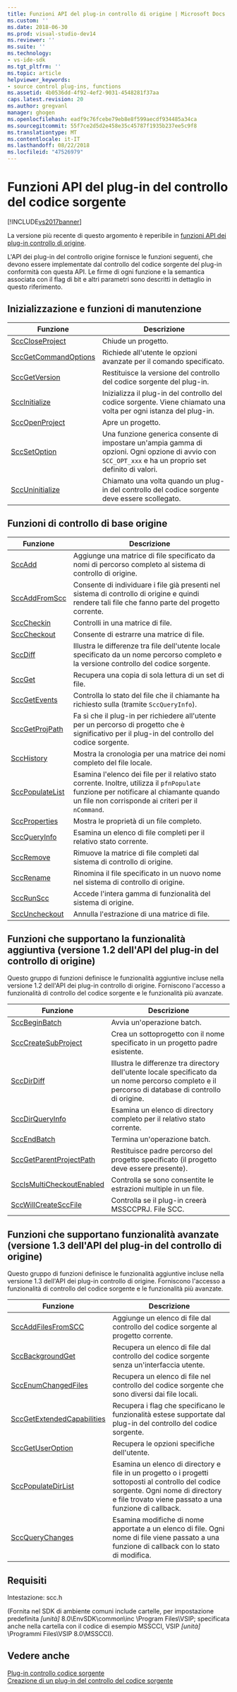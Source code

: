 ```yaml
---
title: Funzioni API del plug-in controllo di origine | Microsoft Docs
ms.custom: ''
ms.date: 2018-06-30
ms.prod: visual-studio-dev14
ms.reviewer: ''
ms.suite: ''
ms.technology:
- vs-ide-sdk
ms.tgt_pltfrm: ''
ms.topic: article
helpviewer_keywords:
- source control plug-ins, functions
ms.assetid: 4b0536dd-4f92-4ef2-9031-4548281f37aa
caps.latest.revision: 20
ms.author: gregvanl
manager: ghogen
ms.openlocfilehash: eadf9c76fcebe79eb8e8f599aecdf934485a34ca
ms.sourcegitcommit: 55f7ce2d5d2e458e35c45787f1935b237ee5c9f8
ms.translationtype: MT
ms.contentlocale: it-IT
ms.lasthandoff: 08/22/2018
ms.locfileid: "47526979"
---
```

# <a name="source-control-plug-in-api-functions"></a>Funzioni API del plug-in del controllo del codice sorgente
[!INCLUDE[vs2017banner](../includes/vs2017banner.md)]

La versione più recente di questo argomento è reperibile in [funzioni API dei plug-in controllo di origine](https://docs.microsoft.com/visualstudio/extensibility/source-control-plug-in-api-functions).  
  
L'API dei plug-in del controllo origine fornisce le funzioni seguenti, che devono essere implementate dal controllo del codice sorgente del plug-in conformità con questa API. Le firme di ogni funzione e la semantica associata con il flag di bit e altri parametri sono descritti in dettaglio in questo riferimento.  
  
## <a name="initialization-and-housekeeping-functions"></a>Inizializzazione e funzioni di manutenzione  
  
|Funzione|Descrizione|  
|--------------|-----------------|  
|[SccCloseProject](../extensibility/scccloseproject-function.md)|Chiude un progetto.|  
|[SccGetCommandOptions](../extensibility/sccgetcommandoptions-function.md)|Richiede all'utente le opzioni avanzate per il comando specificato.|  
|[SccGetVersion](../extensibility/sccgetversion-function.md)|Restituisce la versione del controllo del codice sorgente del plug-in.|  
|[SccInitialize](../extensibility/sccinitialize-function.md)|Inizializza il plug-in del controllo del codice sorgente. Viene chiamato una volta per ogni istanza del plug-in.|  
|[SccOpenProject](../extensibility/sccopenproject-function.md)|Apre un progetto.|  
|[SccSetOption](../extensibility/sccsetoption-function.md)|Una funzione generica consente di impostare un'ampia gamma di opzioni. Ogni opzione di avvio con `SCC_OPT_xxx` e ha un proprio set definito di valori.|  
|[SccUninitialize](../extensibility/sccuninitialize-function.md)|Chiamato una volta quando un plug-in del controllo del codice sorgente deve essere scollegato.|  
  
## <a name="core-source-control-functions"></a>Funzioni di controllo di base origine  
  
|Funzione|Descrizione|  
|--------------|-----------------|  
|[SccAdd](../extensibility/sccadd-function.md)|Aggiunge una matrice di file specificato da nomi di percorso completo al sistema di controllo di origine.|  
|[SccAddFromScc](../extensibility/sccaddfromscc-function.md)|Consente di individuare i file già presenti nel sistema di controllo di origine e quindi rendere tali file che fanno parte del progetto corrente.|  
|[SccCheckin](../extensibility/scccheckin-function.md)|Controlli in una matrice di file.|  
|[SccCheckout](../extensibility/scccheckout-function.md)|Consente di estrarre una matrice di file.|  
|[SccDiff](../extensibility/sccdiff-function.md)|Illustra le differenze tra file dell'utente locale specificato da un nome percorso completo e la versione controllo del codice sorgente.|  
|[SccGet](../extensibility/sccget-function.md)|Recupera una copia di sola lettura di un set di file.|  
|[SccGetEvents](../extensibility/sccgetevents-function.md)|Controlla lo stato del file che il chiamante ha richiesto sulla (tramite `SccQueryInfo`).|  
|[SccGetProjPath](../extensibility/sccgetprojpath-function.md)|Fa sì che il plug-in per richiedere all'utente per un percorso di progetto che è significativo per il plug-in del controllo del codice sorgente.|  
|[SccHistory](../extensibility/scchistory-function.md)|Mostra la cronologia per una matrice dei nomi completo del file locale.|  
|[SccPopulateList](../extensibility/sccpopulatelist-function.md)|Esamina l'elenco dei file per il relativo stato corrente. Inoltre, utilizza il `pfnPopulate` funzione per notificare al chiamante quando un file non corrisponde ai criteri per il `nCommand`.|  
|[SccProperties](../extensibility/sccproperties-function.md)|Mostra le proprietà di un file completo.|  
|[SccQueryInfo](../extensibility/sccqueryinfo-function.md)|Esamina un elenco di file completi per il relativo stato corrente.|  
|[SccRemove](../extensibility/sccremove-function.md)|Rimuove la matrice di file completi dal sistema di controllo di origine.|  
|[SccRename](../extensibility/sccrename-function.md)|Rinomina il file specificato in un nuovo nome nel sistema di controllo di origine.|  
|[SccRunScc](../extensibility/sccrunscc-function.md)|Accede l'intera gamma di funzionalità del sistema di origine.|  
|[SccUncheckout](../extensibility/sccuncheckout-function.md)|Annulla l'estrazione di una matrice di file.|  
  
## <a name="functions-that-support-additional-capability-version-12-of-the-source-control-plug-in-api"></a>Funzioni che supportano la funzionalità aggiuntiva (versione 1.2 dell'API del plug-in del controllo di origine)  
 Questo gruppo di funzioni definisce le funzionalità aggiuntive incluse nella versione 1.2 dell'API dei plug-in controllo di origine. Forniscono l'accesso a funzionalità di controllo del codice sorgente e le funzionalità più avanzate.  
  
|Funzione|Descrizione|  
|--------------|-----------------|  
|[SccBeginBatch](../extensibility/sccbeginbatch-function.md)|Avvia un'operazione batch.|  
|[SccCreateSubProject](../extensibility/scccreatesubproject-function.md)|Crea un sottoprogetto con il nome specificato in un progetto padre esistente.|  
|[SccDirDiff](../extensibility/sccdirdiff-function.md)|Illustra le differenze tra directory dell'utente locale specificato da un nome percorso completo e il percorso di database di controllo di origine.|  
|[SccDirQueryInfo](../extensibility/sccdirqueryinfo-function.md)|Esamina un elenco di directory completo per il relativo stato corrente.|  
|[SccEndBatch](../extensibility/sccendbatch-function.md)|Termina un'operazione batch.|  
|[SccGetParentProjectPath](../extensibility/sccgetparentprojectpath-function.md)|Restituisce padre percorso del progetto specificato (il progetto deve essere presente).|  
|[SccIsMultiCheckoutEnabled](../extensibility/sccismulticheckoutenabled-function.md)|Controlla se sono consentite le estrazioni multiple in un file.|  
|[SccWillCreateSccFile](../extensibility/sccwillcreatesccfile-function.md)|Controlla se il plug-in creerà MSSCCPRJ. File SCC.|  
  
## <a name="functions-that-support-advanced-capability-version-13-of-the-source-control-plug-in-api"></a>Funzioni che supportano funzionalità avanzate (versione 1.3 dell'API del plug-in del controllo di origine)  
 Questo gruppo di funzioni definisce le funzionalità aggiuntive incluse nella versione 1.3 dell'API dei plug-in controllo di origine. Forniscono l'accesso a funzionalità di controllo del codice sorgente e le funzionalità più avanzate.  
  
|Funzione|Descrizione|  
|--------------|-----------------|  
|[SccAddFilesFromSCC](../extensibility/sccaddfilesfromscc-function.md)|Aggiunge un elenco di file dal controllo del codice sorgente al progetto corrente.|  
|[SccBackgroundGet](../extensibility/sccbackgroundget-function.md)|Recupera un elenco di file dal controllo del codice sorgente senza un'interfaccia utente.|  
|[SccEnumChangedFiles](../extensibility/sccenumchangedfiles-function.md)|Recupera un elenco di file nel controllo del codice sorgente che sono diversi dai file locali.|  
|[SccGetExtendedCapabilities](../extensibility/sccgetextendedcapabilities-function.md)|Recupera i flag che specificano le funzionalità estese supportate dal plug-in del controllo del codice sorgente.|  
|[SccGetUserOption](../extensibility/sccgetuseroption-function.md)|Recupera le opzioni specifiche dell'utente.|  
|[SccPopulateDirList](../extensibility/sccpopulatedirlist-function.md)|Esamina un elenco di directory e file in un progetto o i progetti sottoposti al controllo del codice sorgente. Ogni nome di directory e file trovato viene passato a una funzione di callback.|  
|[SccQueryChanges](../extensibility/sccquerychanges-function.md)|Esamina modifiche di nome apportate a un elenco di file. Ogni nome di file viene passato a una funzione di callback con lo stato di modifica.|  
  
## <a name="requirements"></a>Requisiti  
 Intestazione: scc.h  
  
 (Fornita nel SDK di ambiente comuni include cartelle, per impostazione predefinita *[unità]* 8.0\EnvSDK\common\inc \Program Files\VSIP; specificata anche nella cartella con il codice di esempio MSSCCI, VSIP *[unità]* \Programmi Files\VSIP 8.0\MSSCCI).  
  
## <a name="see-also"></a>Vedere anche  
 [Plug-in controllo codice sorgente](../extensibility/source-control-plug-ins.md)   
 [Creazione di un plug-in del controllo del codice sorgente](../extensibility/internals/creating-a-source-control-plug-in.md)

